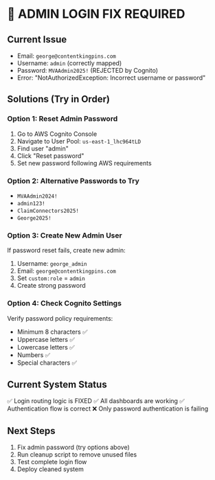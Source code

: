 # 🚨 ADMIN LOGIN FIX REQUIRED

## Current Issue
- Email: `george@contentkingpins.com` 
- Username: `admin` (correctly mapped)
- Password: `MVAAdmin2025!` (REJECTED by Cognito)
- Error: "NotAuthorizedException: Incorrect username or password"

## Solutions (Try in Order)

### Option 1: Reset Admin Password
1. Go to AWS Cognito Console
2. Navigate to User Pool: `us-east-1_lhc964tLD`
3. Find user "admin"
4. Click "Reset password" 
5. Set new password following AWS requirements

### Option 2: Alternative Passwords to Try
- `MVAAdmin2024!`
- `admin123!`
- `ClaimConnectors2025!`
- `George2025!`

### Option 3: Create New Admin User
If password reset fails, create new admin:
1. Username: `george_admin`
2. Email: `george@contentkingpins.com`
3. Set `custom:role` = `admin`
4. Create strong password

### Option 4: Check Cognito Settings
Verify password policy requirements:
- Minimum 8 characters ✅
- Uppercase letters ✅  
- Lowercase letters ✅
- Numbers ✅
- Special characters ✅

## Current System Status
✅ Login routing logic is FIXED
✅ All dashboards are working
✅ Authentication flow is correct
❌ Only password authentication is failing

## Next Steps
1. Fix admin password (try options above)
2. Run cleanup script to remove unused files
3. Test complete login flow
4. Deploy cleaned system 
